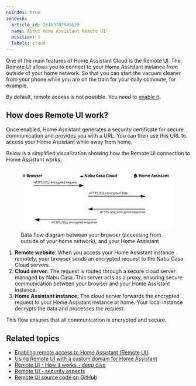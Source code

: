 ```yaml
---
noindex: true
zendesk:
  article_id: 26469707849629
  name: About Home Assistant Remote UI
  position: 1
  labels: cloud
---
```


One of the main features of Home Assistant Cloud is the Remote UI. The Remote UI allows you to connect to your Home Assistant instance from outside of your home network. So that you can start the vacuum cleaner from your phone while you are on the train for your daily commute, for example.

By default, remote access is not possible. You need to [enable it](/hc/en-us/articles/26474279202973/).

## How does Remote UI work?

Once enabled, Home Assistant generates a security certificate for secure communication and provides you with a URL. You can then use this URL to access your Home Assistant while away from home.

Below is a simplified visualization showing how the Remote UI connection to Home Assistant works:

<figure>
  <img src="/static/img/cloud/ha-cloud-remote-remote-ui-data-flow.svg" alt="Data flow diagram between your browser outside of your home network, and your Home Assistant">
  <figcaption>Data flow diagram between your browser (accessing from outside of your home network), and your Home Assistant</figcaption>
</figure>

1. **Remote website**: When you access your Home Assistant instance remotely, your browser sends an encrypted request to the Nabu Casa Cloud servers.
2. **Cloud server**: The request is routed through a secure cloud server managed by Nabu Casa. This server acts as a proxy, ensuring secure communication between your browser and your Home Assistant instance.
3. **Home Assistant instance**: The cloud server forwards the encrypted request to your Home Assistant instance at home. Your local instance decrypts the data and processes the request.

This flow ensures that all communication is encrypted and secure.

## Related topics

- [Enabling remote access to Home Assistant (Remote UI)](/hc/en-us/articles/26474279202973/)
- [Using Remote UI with a custom domain for Home Assistant](/hc/en-us/articles/26497540527517/)
- [Remote UI - How it works - deep dive](/hc/en-us/articles/25619268678557/)
- [Remote UI - security aspects](/hc/en-us/articles/26508882007581/)
- [Remote UI source code on GitHub](/hc/en-us/articles/26510075061021)
